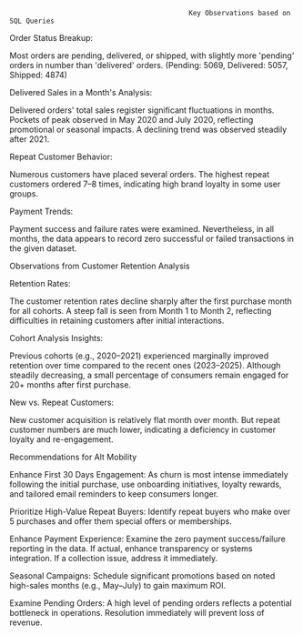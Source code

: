                                                 Key Observations based on SQL Queries

                                                
Order Status Breakup:


Most orders are pending, delivered, or shipped, with slightly more 'pending' orders in number than 'delivered' orders.
(Pending: 5069, Delivered: 5057, Shipped: 4874)

Delivered Sales in a Month's Analysis:

Delivered orders' total sales register significant fluctuations in months.
Pockets of peak observed in May 2020 and July 2020, reflecting promotional or seasonal impacts.
A declining trend was observed steadily after 2021.

Repeat Customer Behavior:

Numerous customers have placed several orders.
The highest repeat customers ordered 7–8 times, indicating high brand loyalty in some user groups.

Payment Trends:

Payment success and failure rates were examined. Nevertheless, in all months, the data appears to record zero successful or failed transactions in the given dataset.


Observations from Customer Retention Analysis

                 

Retention Rates:

The customer retention rates decline sharply after the first purchase month for all cohorts.
A steep fall is seen from Month 1 to Month 2, reflecting difficulties in retaining customers after initial interactions.

Cohort Analysis Insights:

Previous cohorts (e.g., 2020–2021) experienced marginally improved retention over time compared to the recent ones (2023–2025).
Although steadily decreasing, a small percentage of consumers remain engaged for 20+ months after first purchase.

New vs. Repeat Customers:

New customer acquisition is relatively flat month over month.
But repeat customer numbers are much lower, indicating a deficiency in customer loyalty and re-engagement.



Recommendations for Alt Mobility
               

Enhance First 30 Days Engagement:
As churn is most intense immediately following the initial purchase, use onboarding initiatives, loyalty rewards, and tailored email reminders to keep consumers longer.

Prioritize High-Value Repeat Buyers:
Identify repeat buyers who make over 5 purchases and offer them special offers or memberships.

Enhance Payment Experience:
Examine the zero payment success/failure reporting in the data. If actual, enhance transparency or systems integration. If a collection issue, address it immediately.

Seasonal Campaigns:
Schedule significant promotions based on noted high-sales months (e.g., May–July) to gain maximum ROI.

Examine Pending Orders:
A high level of pending orders reflects a potential bottleneck in operations. Resolution immediately will prevent loss of revenue.
